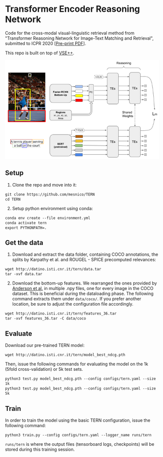# Transformer Encoder Reasoning Network

Code for the cross-modal visual-linguistic retrieval method from "Transformer Reasoning Network for Image-Text Matching and Retrieval", submitted to ICPR 2020 [[Pre-print PDF](https://arxiv.org/pdf/2004.09144.pdf)].

This repo is built on top of [VSE++](https://github.com/fartashf/vsepp).
<p align="center">
  <img src="images/architecture.png">
</p>


## Setup

1. Clone the repo and move into it:
```
git clone https://github.com/mesnico/TERN
cd TERN
```

2. Setup python environment using conda:
```
conda env create --file environment.yml
conda activate tern
export PYTHONPATH=.
```

## Get the data
1. Download and extract the data folder, containing COCO annotations, the splits by Karpathy et al. and ROUGEL - SPICE precomputed relevances:

```
wget http://datino.isti.cnr.it/tern/data.tar
tar -xvf data.tar
```

2. Download the bottom-up features. We rearranged the ones provided by [Anderson et al.](https://github.com/peteanderson80/bottom-up-attention) in multiple .npy files, one for every image in the COCO dataset. This is beneficial during the dataloading phase.
The following command extracts them under `data/coco/`. If you prefer another location, be sure to adjust the configuration file accordingly.
```
wget http://datino.isti.cnr.it/tern/features_36.tar
tar -xvf features_36.tar -C data/coco
```

## Evaluate
Download our pre-trained TERN model: 
```
wget http://datino.isti.cnr.it/tern/model_best_ndcg.pth
```

Then, issue the following commands for evaluating the model on the 1k (5fold cross-validation) or 5k test sets.
```
python3 test.py model_best_ndcg.pth --config configs/tern.yaml --size 1k
python3 test.py model_best_ndcg.pth --config configs/tern.yaml --size 5k
```

## Train
In order to train the model using the basic TERN configuration, issue the following command:
```
python3 train.py --config configs/tern.yaml --logger_name runs/tern
```
`runs/tern` is where the output files (tensorboard logs, checkpoints) will be stored during this training session.
